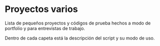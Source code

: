 # Proyectos varios
Lista de pequeños proyectos y códigos de prueba hechos a modo de portfolio y para entrevistas de trabajo.

Dentro de cada capeta está la descripción del script y su modo de uso.

